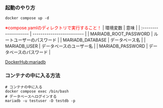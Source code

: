 ### 起動のやり方
```
docker compose up -d
```
<font color="red">※compose.yamlのディレクトリで実行すること！</font>
| 環境変数              | 意味                       | 
| :-------------------- | -------------------------- | 
| MARIADB_ROOT_PASSWORD | ルートユーザーのパスワード | 
| MARIADB_DATABASE      | データベース名             | 
| MARIADB_USER          | データベースのユーザー名   | 
| MARIADB_PASSWORD      | データベースのパスワード   | 

[DockerHub:mariadb](https://hub.docker.com/_/mariadb)

### コンテナの中に入る方法
```
# コンテナの中に入る
docker compose exec /bin/bash
# データベースへログインする
mariadb -u testuser -D testdb -p
```